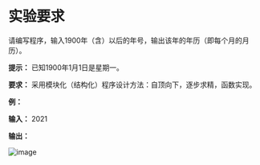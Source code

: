 # 实验要求

请编写程序，输入1900年（含）以后的年号，输出该年的年历（即每个月的月历）。

**提示：** 已知1900年1月1日是星期一。

**要求：** 采用模块化（结构化）程序设计方法：自顶向下，逐步求精，函数实现。 

**例：**

**输入：** 2021

**输出：**

![image](https://user-images.githubusercontent.com/96508983/164161382-6a40eef7-3ea8-48b4-85f3-6f614cd433b2.png)
